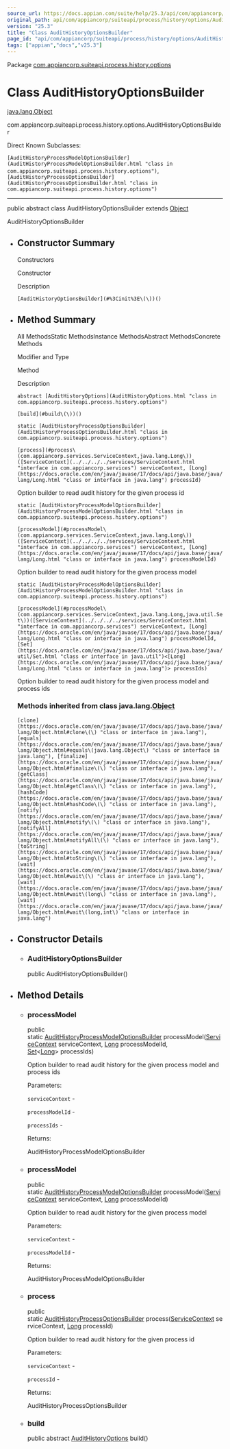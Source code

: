 ```yaml
---
source_url: https://docs.appian.com/suite/help/25.3/api/com/appiancorp/suiteapi/process/history/options/AuditHistoryOptionsBuilder.html
original_path: api/com/appiancorp/suiteapi/process/history/options/AuditHistoryOptionsBuilder.html
version: "25.3"
title: "Class AuditHistoryOptionsBuilder"
page_id: "api/com/appiancorp/suiteapi/process/history/options/AuditHistoryOptionsBuilder"
tags: ["appian","docs","v25.3"]
---
```



Package [com.appiancorp.suiteapi.process.history.options](package-summary.html)

# Class AuditHistoryOptionsBuilder

[java.lang.Object](https://docs.oracle.com/en/java/javase/17/docs/api/java.base/java/lang/Object.html "class or interface in java.lang")

com.appiancorp.suiteapi.process.history.options.AuditHistoryOptionsBuilder

Direct Known Subclasses:

`[AuditHistoryProcessModelOptionsBuilder](AuditHistoryProcessModelOptionsBuilder.html "class in com.appiancorp.suiteapi.process.history.options")`, `[AuditHistoryProcessOptionsBuilder](AuditHistoryProcessOptionsBuilder.html "class in com.appiancorp.suiteapi.process.history.options")`

* * *

public abstract class AuditHistoryOptionsBuilder extends [Object](https://docs.oracle.com/en/java/javase/17/docs/api/java.base/java/lang/Object.html "class or interface in java.lang")

AuditHistoryOptionsBuilder

-   ## Constructor Summary

    Constructors

    Constructor

    Description

    `[AuditHistoryOptionsBuilder](#%3Cinit%3E\(\))()`

-   ## Method Summary

    All MethodsStatic MethodsInstance MethodsAbstract MethodsConcrete Methods

    Modifier and Type

    Method

    Description

    `abstract [AuditHistoryOptions](AuditHistoryOptions.html "class in com.appiancorp.suiteapi.process.history.options")`

    `[build](#build\(\))()`

    `static [AuditHistoryProcessOptionsBuilder](AuditHistoryProcessOptionsBuilder.html "class in com.appiancorp.suiteapi.process.history.options")`

    `[process](#process\(com.appiancorp.services.ServiceContext,java.lang.Long\))([ServiceContext](../../../../services/ServiceContext.html "interface in com.appiancorp.services") serviceContext, [Long](https://docs.oracle.com/en/java/javase/17/docs/api/java.base/java/lang/Long.html "class or interface in java.lang") processId)`

    Option builder to read audit history for the given process id

    `static [AuditHistoryProcessModelOptionsBuilder](AuditHistoryProcessModelOptionsBuilder.html "class in com.appiancorp.suiteapi.process.history.options")`

    `[processModel](#processModel\(com.appiancorp.services.ServiceContext,java.lang.Long\))([ServiceContext](../../../../services/ServiceContext.html "interface in com.appiancorp.services") serviceContext, [Long](https://docs.oracle.com/en/java/javase/17/docs/api/java.base/java/lang/Long.html "class or interface in java.lang") processModelId)`

    Option builder to read audit history for the given process model

    `static [AuditHistoryProcessModelOptionsBuilder](AuditHistoryProcessModelOptionsBuilder.html "class in com.appiancorp.suiteapi.process.history.options")`

    `[processModel](#processModel\(com.appiancorp.services.ServiceContext,java.lang.Long,java.util.Set\))([ServiceContext](../../../../services/ServiceContext.html "interface in com.appiancorp.services") serviceContext, [Long](https://docs.oracle.com/en/java/javase/17/docs/api/java.base/java/lang/Long.html "class or interface in java.lang") processModelId, [Set](https://docs.oracle.com/en/java/javase/17/docs/api/java.base/java/util/Set.html "class or interface in java.util")<[Long](https://docs.oracle.com/en/java/javase/17/docs/api/java.base/java/lang/Long.html "class or interface in java.lang")> processIds)`

    Option builder to read audit history for the given process model and process ids

    ### Methods inherited from class java.lang.[Object](https://docs.oracle.com/en/java/javase/17/docs/api/java.base/java/lang/Object.html "class or interface in java.lang")

    `[clone](https://docs.oracle.com/en/java/javase/17/docs/api/java.base/java/lang/Object.html#clone\(\) "class or interface in java.lang"), [equals](https://docs.oracle.com/en/java/javase/17/docs/api/java.base/java/lang/Object.html#equals\(java.lang.Object\) "class or interface in java.lang"), [finalize](https://docs.oracle.com/en/java/javase/17/docs/api/java.base/java/lang/Object.html#finalize\(\) "class or interface in java.lang"), [getClass](https://docs.oracle.com/en/java/javase/17/docs/api/java.base/java/lang/Object.html#getClass\(\) "class or interface in java.lang"), [hashCode](https://docs.oracle.com/en/java/javase/17/docs/api/java.base/java/lang/Object.html#hashCode\(\) "class or interface in java.lang"), [notify](https://docs.oracle.com/en/java/javase/17/docs/api/java.base/java/lang/Object.html#notify\(\) "class or interface in java.lang"), [notifyAll](https://docs.oracle.com/en/java/javase/17/docs/api/java.base/java/lang/Object.html#notifyAll\(\) "class or interface in java.lang"), [toString](https://docs.oracle.com/en/java/javase/17/docs/api/java.base/java/lang/Object.html#toString\(\) "class or interface in java.lang"), [wait](https://docs.oracle.com/en/java/javase/17/docs/api/java.base/java/lang/Object.html#wait\(\) "class or interface in java.lang"), [wait](https://docs.oracle.com/en/java/javase/17/docs/api/java.base/java/lang/Object.html#wait\(long\) "class or interface in java.lang"), [wait](https://docs.oracle.com/en/java/javase/17/docs/api/java.base/java/lang/Object.html#wait\(long,int\) "class or interface in java.lang")`

-   ## Constructor Details

    -   ### AuditHistoryOptionsBuilder

        public AuditHistoryOptionsBuilder()

-   ## Method Details

    -   ### processModel

        public static [AuditHistoryProcessModelOptionsBuilder](AuditHistoryProcessModelOptionsBuilder.html "class in com.appiancorp.suiteapi.process.history.options") processModel([ServiceContext](../../../../services/ServiceContext.html "interface in com.appiancorp.services") serviceContext, [Long](https://docs.oracle.com/en/java/javase/17/docs/api/java.base/java/lang/Long.html "class or interface in java.lang") processModelId, [Set](https://docs.oracle.com/en/java/javase/17/docs/api/java.base/java/util/Set.html "class or interface in java.util")<[Long](https://docs.oracle.com/en/java/javase/17/docs/api/java.base/java/lang/Long.html "class or interface in java.lang")\> processIds)

        Option builder to read audit history for the given process model and process ids

        Parameters:

        `serviceContext` -

        `processModelId` -

        `processIds` -

        Returns:

        AuditHistoryProcessModelOptionsBuilder

    -   ### processModel

        public static [AuditHistoryProcessModelOptionsBuilder](AuditHistoryProcessModelOptionsBuilder.html "class in com.appiancorp.suiteapi.process.history.options") processModel([ServiceContext](../../../../services/ServiceContext.html "interface in com.appiancorp.services") serviceContext, [Long](https://docs.oracle.com/en/java/javase/17/docs/api/java.base/java/lang/Long.html "class or interface in java.lang") processModelId)

        Option builder to read audit history for the given process model

        Parameters:

        `serviceContext` -

        `processModelId` -

        Returns:

        AuditHistoryProcessModelOptionsBuilder

    -   ### process

        public static [AuditHistoryProcessOptionsBuilder](AuditHistoryProcessOptionsBuilder.html "class in com.appiancorp.suiteapi.process.history.options") process([ServiceContext](../../../../services/ServiceContext.html "interface in com.appiancorp.services") serviceContext, [Long](https://docs.oracle.com/en/java/javase/17/docs/api/java.base/java/lang/Long.html "class or interface in java.lang") processId)

        Option builder to read audit history for the given process id

        Parameters:

        `serviceContext` -

        `processId` -

        Returns:

        AuditHistoryProcessOptionsBuilder

    -   ### build

        public abstract [AuditHistoryOptions](AuditHistoryOptions.html "class in com.appiancorp.suiteapi.process.history.options") build()